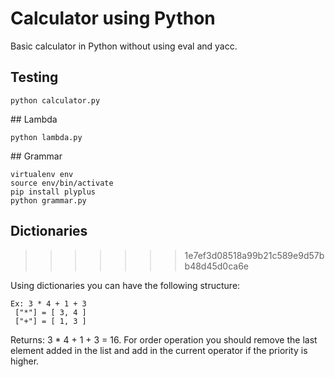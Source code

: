 # Calculator using Python

Basic calculator in Python without using eval and yacc.

## Testing
```
python calculator.py
```

## Lambda
```
python lambda.py
```

## Grammar
```
virtualenv env
source env/bin/activate
pip install plyplus
python grammar.py
``` 

## Dictionaries
>>>>>>> 1e7ef3d08518a99b21c589e9d57bb48d45d0ca6e

Using dictionaries you can have the following structure:

```
Ex: 3 * 4 + 1 + 3
 ["*"] = [ 3, 4 ]
 ["+"] = [ 1, 3 ]
```

Returns: 3 * 4 + 1 + 3 = 16. For order operation you should remove the last element added in the list and add in the current operator if the priority is higher.
